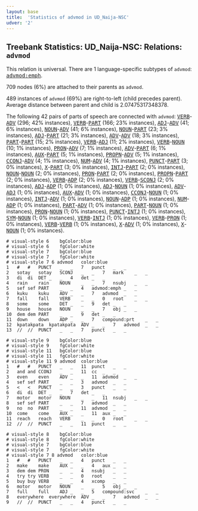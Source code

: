 ```yaml
---
layout: base
title:  'Statistics of advmod in UD_Naija-NSC'
udver: '2'
---
```


## Treebank Statistics: UD_Naija-NSC: Relations: `advmod`

This relation is universal.
There are 1 language-specific subtypes of `advmod`: <tt><a href="pcm_nsc-dep-advmod-emph.html">advmod:emph</a></tt>.

709 nodes (6%) are attached to their parents as `advmod`.

489 instances of `advmod` (69%) are right-to-left (child precedes parent).
Average distance between parent and child is 2.07475317348378.

The following 42 pairs of parts of speech are connected with `advmod`: <tt><a href="pcm_nsc-pos-VERB.html">VERB</a></tt>-<tt><a href="pcm_nsc-pos-ADV.html">ADV</a></tt> (296; 42% instances), <tt><a href="pcm_nsc-pos-VERB.html">VERB</a></tt>-<tt><a href="pcm_nsc-pos-PART.html">PART</a></tt> (166; 23% instances), <tt><a href="pcm_nsc-pos-ADJ.html">ADJ</a></tt>-<tt><a href="pcm_nsc-pos-ADV.html">ADV</a></tt> (41; 6% instances), <tt><a href="pcm_nsc-pos-NOUN.html">NOUN</a></tt>-<tt><a href="pcm_nsc-pos-ADV.html">ADV</a></tt> (41; 6% instances), <tt><a href="pcm_nsc-pos-NOUN.html">NOUN</a></tt>-<tt><a href="pcm_nsc-pos-PART.html">PART</a></tt> (23; 3% instances), <tt><a href="pcm_nsc-pos-ADJ.html">ADJ</a></tt>-<tt><a href="pcm_nsc-pos-PART.html">PART</a></tt> (21; 3% instances), <tt><a href="pcm_nsc-pos-ADV.html">ADV</a></tt>-<tt><a href="pcm_nsc-pos-ADV.html">ADV</a></tt> (18; 3% instances), <tt><a href="pcm_nsc-pos-PART.html">PART</a></tt>-<tt><a href="pcm_nsc-pos-PART.html">PART</a></tt> (15; 2% instances), <tt><a href="pcm_nsc-pos-VERB.html">VERB</a></tt>-<tt><a href="pcm_nsc-pos-ADJ.html">ADJ</a></tt> (11; 2% instances), <tt><a href="pcm_nsc-pos-VERB.html">VERB</a></tt>-<tt><a href="pcm_nsc-pos-NOUN.html">NOUN</a></tt> (10; 1% instances), <tt><a href="pcm_nsc-pos-PRON.html">PRON</a></tt>-<tt><a href="pcm_nsc-pos-ADV.html">ADV</a></tt> (7; 1% instances), <tt><a href="pcm_nsc-pos-ADV.html">ADV</a></tt>-<tt><a href="pcm_nsc-pos-PART.html">PART</a></tt> (6; 1% instances), <tt><a href="pcm_nsc-pos-AUX.html">AUX</a></tt>-<tt><a href="pcm_nsc-pos-PART.html">PART</a></tt> (5; 1% instances), <tt><a href="pcm_nsc-pos-PROPN.html">PROPN</a></tt>-<tt><a href="pcm_nsc-pos-ADV.html">ADV</a></tt> (5; 1% instances), <tt><a href="pcm_nsc-pos-CCONJ.html">CCONJ</a></tt>-<tt><a href="pcm_nsc-pos-ADV.html">ADV</a></tt> (4; 1% instances), <tt><a href="pcm_nsc-pos-NUM.html">NUM</a></tt>-<tt><a href="pcm_nsc-pos-ADV.html">ADV</a></tt> (4; 1% instances), <tt><a href="pcm_nsc-pos-PUNCT.html">PUNCT</a></tt>-<tt><a href="pcm_nsc-pos-PART.html">PART</a></tt> (3; 0% instances), <tt><a href="pcm_nsc-pos-X.html">X</a></tt>-<tt><a href="pcm_nsc-pos-PART.html">PART</a></tt> (3; 0% instances), <tt><a href="pcm_nsc-pos-INTJ.html">INTJ</a></tt>-<tt><a href="pcm_nsc-pos-PART.html">PART</a></tt> (2; 0% instances), <tt><a href="pcm_nsc-pos-NOUN.html">NOUN</a></tt>-<tt><a href="pcm_nsc-pos-NOUN.html">NOUN</a></tt> (2; 0% instances), <tt><a href="pcm_nsc-pos-PRON.html">PRON</a></tt>-<tt><a href="pcm_nsc-pos-PART.html">PART</a></tt> (2; 0% instances), <tt><a href="pcm_nsc-pos-PROPN.html">PROPN</a></tt>-<tt><a href="pcm_nsc-pos-PART.html">PART</a></tt> (2; 0% instances), <tt><a href="pcm_nsc-pos-VERB.html">VERB</a></tt>-<tt><a href="pcm_nsc-pos-ADP.html">ADP</a></tt> (2; 0% instances), <tt><a href="pcm_nsc-pos-VERB.html">VERB</a></tt>-<tt><a href="pcm_nsc-pos-SCONJ.html">SCONJ</a></tt> (2; 0% instances), <tt><a href="pcm_nsc-pos-ADJ.html">ADJ</a></tt>-<tt><a href="pcm_nsc-pos-ADP.html">ADP</a></tt> (1; 0% instances), <tt><a href="pcm_nsc-pos-ADJ.html">ADJ</a></tt>-<tt><a href="pcm_nsc-pos-NOUN.html">NOUN</a></tt> (1; 0% instances), <tt><a href="pcm_nsc-pos-ADV.html">ADV</a></tt>-<tt><a href="pcm_nsc-pos-ADJ.html">ADJ</a></tt> (1; 0% instances), <tt><a href="pcm_nsc-pos-AUX.html">AUX</a></tt>-<tt><a href="pcm_nsc-pos-ADV.html">ADV</a></tt> (1; 0% instances), <tt><a href="pcm_nsc-pos-CCONJ.html">CCONJ</a></tt>-<tt><a href="pcm_nsc-pos-NOUN.html">NOUN</a></tt> (1; 0% instances), <tt><a href="pcm_nsc-pos-INTJ.html">INTJ</a></tt>-<tt><a href="pcm_nsc-pos-ADV.html">ADV</a></tt> (1; 0% instances), <tt><a href="pcm_nsc-pos-NOUN.html">NOUN</a></tt>-<tt><a href="pcm_nsc-pos-ADP.html">ADP</a></tt> (1; 0% instances), <tt><a href="pcm_nsc-pos-NUM.html">NUM</a></tt>-<tt><a href="pcm_nsc-pos-ADP.html">ADP</a></tt> (1; 0% instances), <tt><a href="pcm_nsc-pos-PART.html">PART</a></tt>-<tt><a href="pcm_nsc-pos-ADV.html">ADV</a></tt> (1; 0% instances), <tt><a href="pcm_nsc-pos-PART.html">PART</a></tt>-<tt><a href="pcm_nsc-pos-NOUN.html">NOUN</a></tt> (1; 0% instances), <tt><a href="pcm_nsc-pos-PRON.html">PRON</a></tt>-<tt><a href="pcm_nsc-pos-NOUN.html">NOUN</a></tt> (1; 0% instances), <tt><a href="pcm_nsc-pos-PUNCT.html">PUNCT</a></tt>-<tt><a href="pcm_nsc-pos-INTJ.html">INTJ</a></tt> (1; 0% instances), <tt><a href="pcm_nsc-pos-SYM.html">SYM</a></tt>-<tt><a href="pcm_nsc-pos-NOUN.html">NOUN</a></tt> (1; 0% instances), <tt><a href="pcm_nsc-pos-VERB.html">VERB</a></tt>-<tt><a href="pcm_nsc-pos-INTJ.html">INTJ</a></tt> (1; 0% instances), <tt><a href="pcm_nsc-pos-VERB.html">VERB</a></tt>-<tt><a href="pcm_nsc-pos-PRON.html">PRON</a></tt> (1; 0% instances), <tt><a href="pcm_nsc-pos-VERB.html">VERB</a></tt>-<tt><a href="pcm_nsc-pos-VERB.html">VERB</a></tt> (1; 0% instances), <tt><a href="pcm_nsc-pos-X.html">X</a></tt>-<tt><a href="pcm_nsc-pos-ADV.html">ADV</a></tt> (1; 0% instances), <tt><a href="pcm_nsc-pos-X.html">X</a></tt>-<tt><a href="pcm_nsc-pos-NOUN.html">NOUN</a></tt> (1; 0% instances).


~~~ conllu
# visual-style 6	bgColor:blue
# visual-style 6	fgColor:white
# visual-style 7	bgColor:blue
# visual-style 7	fgColor:white
# visual-style 7 6 advmod	color:blue
1	#	#	PUNCT	_	_	7	punct	_	_
2	sotay	sotay	SCONJ	_	_	7	mark	_	_
3	di	di	DET	_	_	4	det	_	_
4	rain	rain	NOUN	_	_	7	nsubj	_	_
5	sef	sef	PART	_	_	4	advmod:emph	_	_
6	kuku	kuku	ADV	_	_	7	advmod	_	_
7	fall	fall	VERB	_	_	0	root	_	_
8	some	some	DET	_	_	9	det	_	_
9	house	house	NOUN	_	_	7	obj	_	_
10	dem	dem	PART	_	_	9	det	_	_
11	down	down	ADP	_	_	7	compound:prt	_	_
12	kpatakpata	kpatakpata	ADV	_	_	7	advmod	_	_
13	//	//	PUNCT	_	_	7	punct	_	_

~~~


~~~ conllu
# visual-style 9	bgColor:blue
# visual-style 9	fgColor:white
# visual-style 11	bgColor:blue
# visual-style 11	fgColor:white
# visual-style 11 9 advmod	color:blue
1	#	#	PUNCT	_	_	11	punct	_	_
2	and	and	CCONJ	_	_	11	cc	_	_
3	even	even	ADV	_	_	11	advmod	_	_
4	sef	sef	PART	_	_	3	advmod	_	_
5	<	<	PUNCT	_	_	3	punct	_	_
6	di	di	DET	_	_	7	det	_	_
7	motor	motor	NOUN	_	_	11	nsubj	_	_
8	sef	sef	PART	_	_	7	advmod	_	_
9	no	no	PART	_	_	11	advmod	_	_
10	come	come	AUX	_	_	11	aux	_	_
11	reach	reach	VERB	_	_	0	root	_	_
12	//	//	PUNCT	_	_	11	punct	_	_

~~~


~~~ conllu
# visual-style 8	bgColor:blue
# visual-style 8	fgColor:white
# visual-style 7	bgColor:blue
# visual-style 7	fgColor:white
# visual-style 7 8 advmod	color:blue
1	#	#	PUNCT	_	_	4	punct	_	_
2	make	make	AUX	_	_	4	aux	_	_
3	dem	dem	PRON	_	_	4	nsubj	_	_
4	try	try	VERB	_	_	0	root	_	_
5	buy	buy	VERB	_	_	4	xcomp	_	_
6	motor	motor	NOUN	_	_	5	obj	_	_
7	full	full	ADJ	_	_	5	compound:svc	_	_
8	everywhere	everywhere	ADV	_	_	7	advmod	_	_
9	//	//	PUNCT	_	_	4	punct	_	_

~~~


